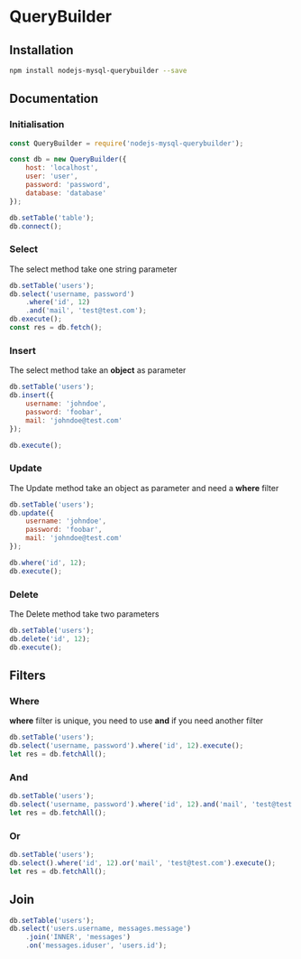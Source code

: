
#  QueryBuilder

## Installation

```bash
npm install nodejs-mysql-querybuilder --save
```

## Documentation
### Initialisation
```js
const QueryBuilder = require('nodejs-mysql-querybuilder');

const db = new QueryBuilder({
	host: 'localhost',
	user: 'user',
	password: 'password',
	database: 'database'
});

db.setTable('table');
db.connect();
```

### Select
The select method take one string parameter

```js
db.setTable('users');
db.select('username, password')
	.where('id', 12)
	.and('mail', 'test@test.com');
db.execute();
const res = db.fetch();
```
### Insert
The select method take an **object** as parameter

```js
db.setTable('users');
db.insert({
	username: 'johndoe',
	password: 'foobar',
	mail: 'johndoe@test.com'
});

db.execute();
```

### Update
The Update method take an object as parameter and need a **where** filter

```js
db.setTable('users');
db.update({
	username: 'johndoe',
	password: 'foobar',
	mail: 'johndoe@test.com'
});

db.where('id', 12);
db.execute();
```

### Delete
The Delete method take two parameters

```js
db.setTable('users');
db.delete('id', 12);
db.execute();
```

## Filters

### Where
**where** filter is unique, you need to use **and** if you need another filter 
```js
db.setTable('users');
db.select('username, password').where('id', 12).execute();
let res = db.fetchAll();
```

### And 
```js
db.setTable('users');
db.select('username, password').where('id', 12).and('mail', 'test@test.com').execute();
let res = db.fetchAll();
```

### Or
```js
db.setTable('users');
db.select().where('id', 12).or('mail', 'test@test.com').execute();
let res = db.fetchAll();
```

## Join
```js
db.setTable('users');
db.select('users.username, messages.message')
	.join('INNER', 'messages')
	.on('messages.iduser', 'users.id');
```
